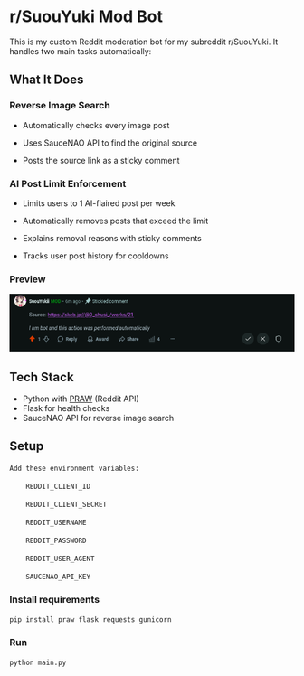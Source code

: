 # r/SuouYuki Mod Bot

This is my custom Reddit moderation bot for my subreddit r/SuouYuki. It handles two main tasks automatically:

## What It Does

### Reverse Image Search

- Automatically checks every image post

- Uses SauceNAO API to find the original source

- Posts the source link as a sticky comment

### AI Post Limit Enforcement

- Limits users to 1 AI-flaired post per week

- Automatically removes posts that exceed the limit

- Explains removal reasons with sticky comments

- Tracks user post history for cooldowns

### Preview
![ss](image.png)
## Tech Stack
- Python with [PRAW](https://praw.readthedocs.io/) (Reddit API)
- Flask for health checks
- SauceNAO API for reverse image search

## Setup

    Add these environment variables:

        REDDIT_CLIENT_ID

        REDDIT_CLIENT_SECRET

        REDDIT_USERNAME

        REDDIT_PASSWORD

        REDDIT_USER_AGENT

        SAUCENAO_API_KEY

### Install requirements

`pip install praw flask requests gunicorn`

### Run

`python main.py`


